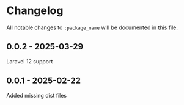 # Changelog

All notable changes to `:package_name` will be documented in this file.

## 0.0.2 - 2025-03-29

Laravel 12 support

## 0.0.1 - 2025-02-22

Added missing dist files
